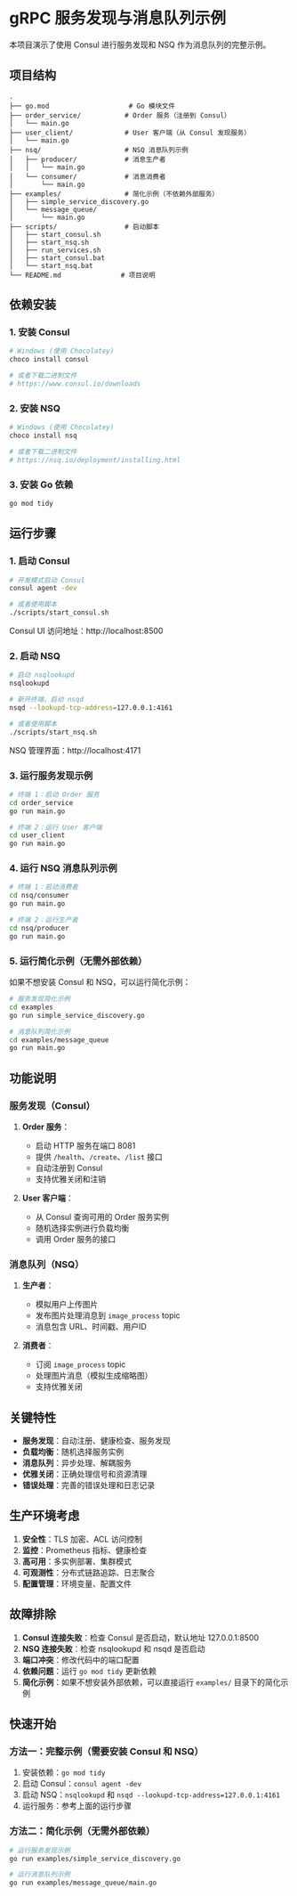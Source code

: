 # gRPC 服务发现与消息队列示例

本项目演示了使用 Consul 进行服务发现和 NSQ 作为消息队列的完整示例。

## 项目结构

```
.
├── go.mod                    # Go 模块文件
├── order_service/           # Order 服务（注册到 Consul）
│   └── main.go
├── user_client/             # User 客户端（从 Consul 发现服务）
│   └── main.go
├── nsq/                     # NSQ 消息队列示例
│   ├── producer/            # 消息生产者
│   │   └── main.go
│   └── consumer/            # 消息消费者
│       └── main.go
├── examples/                # 简化示例（不依赖外部服务）
│   ├── simple_service_discovery.go
│   └── message_queue/
│       └── main.go
├── scripts/                 # 启动脚本
│   ├── start_consul.sh
│   ├── start_nsq.sh
│   ├── run_services.sh
│   ├── start_consul.bat
│   └── start_nsq.bat
└── README.md               # 项目说明
```

## 依赖安装

### 1. 安装 Consul

```bash
# Windows (使用 Chocolatey)
choco install consul

# 或者下载二进制文件
# https://www.consul.io/downloads
```

### 2. 安装 NSQ

```bash
# Windows (使用 Chocolatey)
choco install nsq

# 或者下载二进制文件
# https://nsq.io/deployment/installing.html
```

### 3. 安装 Go 依赖

```bash
go mod tidy
```

## 运行步骤

### 1. 启动 Consul

```bash
# 开发模式启动 Consul
consul agent -dev

# 或者使用脚本
./scripts/start_consul.sh
```

Consul UI 访问地址：http://localhost:8500

### 2. 启动 NSQ

```bash
# 启动 nsqlookupd
nsqlookupd

# 新开终端，启动 nsqd
nsqd --lookupd-tcp-address=127.0.0.1:4161

# 或者使用脚本
./scripts/start_nsq.sh
```

NSQ 管理界面：http://localhost:4171

### 3. 运行服务发现示例

```bash
# 终端 1：启动 Order 服务
cd order_service
go run main.go

# 终端 2：运行 User 客户端
cd user_client
go run main.go
```

### 4. 运行 NSQ 消息队列示例

```bash
# 终端 1：启动消费者
cd nsq/consumer
go run main.go

# 终端 2：运行生产者
cd nsq/producer
go run main.go
```

### 5. 运行简化示例（无需外部依赖）

如果不想安装 Consul 和 NSQ，可以运行简化示例：

```bash
# 服务发现简化示例
cd examples
go run simple_service_discovery.go

# 消息队列简化示例
cd examples/message_queue
go run main.go
```

## 功能说明

### 服务发现（Consul）

1. **Order 服务**：
   - 启动 HTTP 服务在端口 8081
   - 提供 `/health`、`/create`、`/list` 接口
   - 自动注册到 Consul
   - 支持优雅关闭和注销

2. **User 客户端**：
   - 从 Consul 查询可用的 Order 服务实例
   - 随机选择实例进行负载均衡
   - 调用 Order 服务的接口

### 消息队列（NSQ）

1. **生产者**：
   - 模拟用户上传图片
   - 发布图片处理消息到 `image_process` topic
   - 消息包含 URL、时间戳、用户ID

2. **消费者**：
   - 订阅 `image_process` topic
   - 处理图片消息（模拟生成缩略图）
   - 支持优雅关闭

## 关键特性

- **服务发现**：自动注册、健康检查、服务发现
- **负载均衡**：随机选择服务实例
- **消息队列**：异步处理、解耦服务
- **优雅关闭**：正确处理信号和资源清理
- **错误处理**：完善的错误处理和日志记录

## 生产环境考虑

1. **安全性**：TLS 加密、ACL 访问控制
2. **监控**：Prometheus 指标、健康检查
3. **高可用**：多实例部署、集群模式
4. **可观测性**：分布式链路追踪、日志聚合
5. **配置管理**：环境变量、配置文件

## 故障排除

1. **Consul 连接失败**：检查 Consul 是否启动，默认地址 127.0.0.1:8500
2. **NSQ 连接失败**：检查 nsqlookupd 和 nsqd 是否启动
3. **端口冲突**：修改代码中的端口配置
4. **依赖问题**：运行 `go mod tidy` 更新依赖
5. **简化示例**：如果不想安装外部依赖，可以直接运行 `examples/` 目录下的简化示例

## 快速开始

### 方法一：完整示例（需要安装 Consul 和 NSQ）

1. 安装依赖：`go mod tidy`
2. 启动 Consul：`consul agent -dev`
3. 启动 NSQ：`nsqlookupd` 和 `nsqd --lookupd-tcp-address=127.0.0.1:4161`
4. 运行服务：参考上面的运行步骤

### 方法二：简化示例（无需外部依赖）

```bash
# 运行服务发现示例
go run examples/simple_service_discovery.go

# 运行消息队列示例
go run examples/message_queue/main.go
``` 